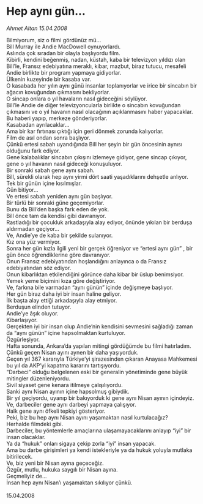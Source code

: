 # Hep aynı gün...

*Ahmet Altan 15.04.2008*

<div class="taraf_structure_2col_1zq">
<div class="margen_n">



 <p>Bilmiyorum, siz o filmi gördünüz mü...<br/>
Bill Murray ile Andie MacDowell oynuyorlardı.<br/>
Aslında çok sıradan bir olayla başlıyordu film.<br/>
Kibirli, kendini beğenmiş, nadan, küstah, kaba bir televizyon yıldızı olan Bill’le, Fransız edebiyatına meraklı, kibar, mazbut, biraz tutucu, mesafeli Andie birlikte bir program yapmaya gidiyorlar.<br/>
Ülkenin kuzeyinde bir kasaba var.<br/>
O kasabada her yılın aynı günü insanlar toplanıyorlar ve irice bir sincabın bir ağacın kovuğundan çıkmasını bekliyorlar.<br/>
O sincap onlara o yıl havaların nasıl gideceğini söylüyor.<br/>
Bill’le Andie de diğer televizyoncularla birlikte o sincabın kovuğundan çıkmasını ve o yıl havanın nasıl olacağının açıklanmasını haber yapacaklar.<br/>
Bu haberi yapıp, merkeze gönderiyorlar.<br/>
Kasabadan ayrılacaklar...<br/>
Ama bir kar fırtınası çıktığı için geri dönmek zorunda kalıyorlar.<br/>
Film de asıl ondan sonra başlıyor.<br/>
Çünkü ertesi sabah uyandığında Bill her şeyin bir gün öncesinin aynısı olduğunu fark ediyor.<br/>
Gene kalabalıklar sincabın çıkışını izlemeye gidiyor, gene sincap çıkıyor, gene o yıl havanın nasıl gideceği konuşuluyor.<br/>
Bir sonraki sabah gene aynı sabah.<br/>
Bill, sürekli olarak hep aynı yirmi dört saati yaşadıklarını dehşetle anlıyor.<br/>
Tek bir günün içine kısılmışlar.<br/>
Gün bitiyor...<br/>
Ve ertesi sabah yeniden aynı gün başlıyor.<br/>
Bir türlü bir sonraki güne geçemiyorlar.<br/>
Bunu da Bill’den başka fark eden de yok.<br/>
Bill önce tam da kendisi gibi davranıyor.<br/>
Rastladığı bir çocukluk arkadaşıyla alay ediyor, önünde yıkılan bir berduşa aldırmadan geçiyor...<br/>
Ve, Andie’ye de kaba bir şekilde sulanıyor.<br/>
Kız ona yüz vermiyor.<br/>
Sonra her gün kızla ilgili yeni bir gerçek öğreniyor ve “ertesi aynı gün” , bir gün önce öğrendiklerine göre davranıyor.<br/>
Onun Fransız edebiyatından hoşlandığını anlayınca o da Fransız edebiyatından söz ediyor.<br/>
Onun kibarlıktan etkilendiğini görünce daha kibar bir üslup benimsiyor.<br/>
Yemek yeme biçimini kıza göre değiştiriyor.<br/>
Ve, farkına bile varmadan “aynı günün” içinde değişmeye başlıyor.<br/>
Her gün biraz daha iyi bir insan haline geliyor.<br/>
İlk başta alay ettiği arkadaşıyla alay etmiyor.<br/>
Berduşun elinden tutuyor.<br/>
Andie’ye âşık oluyor.<br/>
Kibarlaşıyor.<br/>
Gerçekten iyi bir insan olup Andie’nin kendisini sevmesini sağladığı zaman da “aynı günün” içine hapsolmaktan kurtuluyor.<br/>
Özgürleşiyor.<br/>
Hafta sonunda, Ankara’da yapılan mitingi gördüğümde bu filmi hatırladım.<br/>
Çünkü geçen Nisan ayını aynen bir daha yaşıyorduk.<br/>
Geçen yıl 367 kararıyla Türkiye’yi şirazesinden çıkaran Anayasa Mahkemesi bu yıl da AKP’yi kapatma kararını tartışıyordu.<br/>
“Darbeci” olduğu belgelenen eski bir generalin yönetiminde gene büyük mitingler düzenleniyordu.<br/>
Sivil siyaset gene kenara itilmeye çalışılıyordu.<br/>
Sanki aynı Nisan ayının içine hapsolmuş gibiydik.<br/>
Bir yıl geçiyordu, uyanıp bir bakıyorduk ki gene aynı Nisan ayının içindeyiz.<br/>
Ve, darbeciler gene aynı darbeyi yapmaya çalışıyor.<br/>
Halk gene aynı öfkeli tepkiyi gösteriyor.<br/>
Peki, biz bu hep aynı Nisan ayını yaşamaktan nasıl kurtulacağız?<br/>
Herhalde filmdeki gibi.<br/>
Darbeciler, bu yöntemlerle amaçlarına ulaşamayacaklarını anlayıp “iyi” bir insan olacaklar.<br/>
Ya da “hukuk” onları sigaya çekip zorla “iyi” insan yapacak.<br/>
Ama bu darbe girişimleri ya kendi istekleriyle ya da hukuk yoluyla mutlaka bitirilecek.<br/>
Ve, biz yeni bir Nisan ayına geçeceğiz.<br/>
Özgür, mutlu, hukuka saygılı bir Nisan ayına.<br/>
Geçmeliyiz de...<br/>
İnsan hep aynı Nisan’ı yaşamaktan sıkılıyor çünkü.<br/>
<br/>
15.04.2008</p>
<br/>
<br/>
<br/>



<br/>


<div id="taraf_not">
</div>

</div>


</div>
